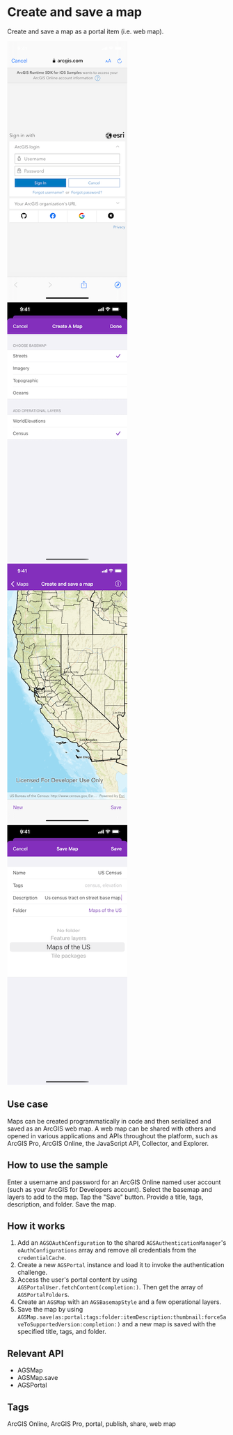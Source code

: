 # Create and save a map

Create and save a map as a portal item (i.e. web map).

![Image of create and save map 1](create-and-save-map-1.png)
![Image of create and save map 2](create-and-save-map-2.png)
![Image of create and save map 3](create-and-save-map-3.png)
![Image of create and save map 4](create-and-save-map-4.png)

## Use case

Maps can be created programmatically in code and then serialized and saved as an ArcGIS web map. A web map can be shared with others and opened in various applications and APIs throughout the platform, such as ArcGIS Pro, ArcGIS Online, the JavaScript API, Collector, and Explorer.

## How to use the sample

Enter a username and password for an ArcGIS Online named user account (such as your ArcGIS for Developers account). Select the basemap and layers to add to the map. Tap the "Save" button. Provide a title, tags, description, and folder. Save the map.

## How it works

1. Add an `AGSOAuthConfiguration` to the shared `AGSAuthenticationManager`'s `oAuthConfigurations` array and remove all credentials from the `credentialCache`.
2. Create a new `AGSPortal` instance and load it to invoke the authentication challenge.
3. Access the user's portal content by using `AGSPortalUser.fetchContent(completion:)`. Then get the array of `AGSPortalFolder`s.
4. Create an `AGSMap` with an `AGSBasemapStyle` and a few operational layers.
5. Save the map by using `AGSMap.save(as:portal:tags:folder:itemDescription:thumbnail:forceSaveToSupportedVersion:completion:)` and a new map is saved with the specified title, tags, and folder.

## Relevant API

* AGSMap
* AGSMap.save
* AGSPortal

## Tags

ArcGIS Online, ArcGIS Pro, portal, publish, share, web map
